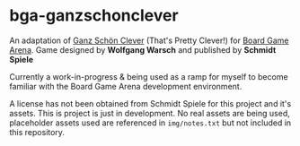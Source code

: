 # bga-ganzschonclever

An adaptation of [Ganz Schön Clever](https://boardgamegeek.com/boardgame/244522/s-pretty-clever) (That's Pretty Clever!) for [Board Game Arena](https://boardgamearena.com). Game designed by **Wolfgang Warsch** and published by **Schmidt Spiele**

Currently a work-in-progress & being used as a ramp for myself to become familiar with the Board Game Arena development environment.

A license has not been obtained from Schmidt Spiele for this project and it's assets. This is project is just in development. No real assets are being used, placeholder assets used are referenced in `img/notes.txt` but not included in this repository.
